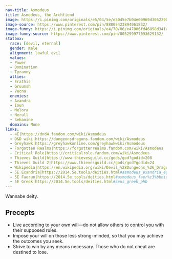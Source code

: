 ```yaml
---
nav-title: Asmodeus
title: Asmodeus, the Archfiend
image: https://i.pinimg.com/originals/e5/04/5e/e5045e7b04e00969d305229000b5406d.jpg
image-source: https://www.pinterest.com/pin/88805423894061832/
image-funny: https://i.pinimg.com/originals/e4/70/06/e47006fd46898d34fad1763d3983dfde.jpg
image-funny-source: https://www.pinterest.com/pin/805299977093629132/
statbox:
  race: [devil, eternal]
  gender: male
  alignment: lawful evil
  values:
  - Power
  - Domination
  - Tyranny
  allies:
  - Erathis
  - Gruumsh
  - Vecna
  enemies:
  - Avandra
  - Ioun
  - Melora
  - Nerull
  - Sehanine
  domains: None
links:
  - 4E|https://dnd4.fandom.com/wiki/Asmodeus
  - D&D wiki|https://dungeonsdragons.fandom.com/wiki/Asmodeus
  - Greyhawk|https://greyhawkonline.com/greyhawkwiki/Asmodeus
  - Forgotten Realms|https://forgottenrealms.fandom.com/wiki/Asmodeus
  - Critical Role|https://criticalrole.fandom.com/wiki/Asmodeus
  - Thieves Guild|https://www.thievesguild.cc/gods/god?godid=208
  - Thieves Guild 2|https://www.thievesguild.cc/gods/god?godid=24
  - Wikipedia|https://en.wikipedia.org/wiki/Devil_%28Dungeons_%26_Dragons%29#Asmodeus
  - 5E Exandria|https://2014.5e.tools/deities.html#asmodeus_exandria_egw
  - 5E Faerun|https://2014.5e.tools/deities.html#asmodeus_faer%c3%bbnian_scag
  - 5E Greek|https://2014.5e.tools/deities.html#zeus_greek_phb
---
```


Wannabe deity.

## Precepts

* Live according to your own will&mdash;do not allow others to control you with their supposed rules.
* Impose your will on those less strong-minded, so that you may achieve the outcomes you seek.
* Strive to win by any means necessary. Those who do not cheat are destined to lose.
